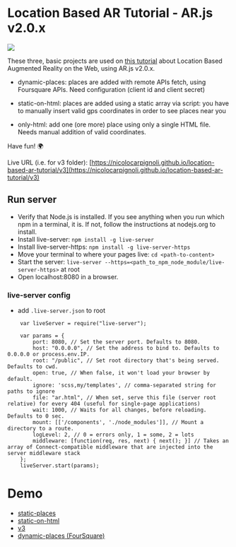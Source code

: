 # Location Based AR Tutorial - AR.js v2.0.x

<img src="https://miro.medium.com/max/2476/1*IymrgzbXR9j7TCqT3GSLNg.png">

These three, basic projects are used on [this tutorial](https://medium.com/chialab-open-source/build-your-location-based-augmented-reality-web-app-c2442e716564) about Location Based Augmented Reality on the Web, using AR.js v2.0.x.

* dynamic-places: places are added with remote APIs fetch, using Foursquare APIs. Need configuration (client id and client secret)

* static-on-html: places are added using a static array via script: you have to manually insert valid gps coordinates in order to see places near you

*  only-html: add one (ore more) place using only a single HTML file. Needs manual addition of valid coordinates.

Have fun! 🌍

Live URL (i.e. for v3 folder): [https://nicolocarpignoli.github.io/location-based-ar-tutorial/v3](https://nicolocarpignoli.github.io/location-based-ar-tutorial/v3)

## Run server

+ Verify that Node.js is installed. If you see anything when you run which npm in a terminal, it is. If not, follow the instructions at nodejs.org to install.
+ Install live-server: `npm install -g live-server`
+ Install live-server-https: `npm install -g live-server-https`
+ Move your terminal to where your pages live: `cd <path-to-content>`
+ Start the server: `live-server --https=<path_to_npm_node_module/live-server-https>` at root
+ Open localhost:8080 in a browser.

### live-server config
+ add `.live-server.json` to root

```
    var liveServer = require("live-server");

    var params = {
        port: 8080, // Set the server port. Defaults to 8080.
        host: "0.0.0.0", // Set the address to bind to. Defaults to 0.0.0.0 or process.env.IP.
        root: "/public", // Set root directory that's being served. Defaults to cwd.
        open: true, // When false, it won't load your browser by default.
        ignore: 'scss,my/templates', // comma-separated string for paths to ignore
        file: "ar.html", // When set, serve this file (server root relative) for every 404 (useful for single-page applications)
        wait: 1000, // Waits for all changes, before reloading. Defaults to 0 sec.
        mount: [['/components', './node_modules']], // Mount a directory to a route.
        logLevel: 2, // 0 = errors only, 1 = some, 2 = lots
        middleware: [function(req, res, next) { next(); }] // Takes an array of Connect-compatible middleware that are injected into the server middleware stack
    };
    liveServer.start(params);
```

# Demo

+ [static-places](https://raywu.github.io/location-based-ar-tutorial/static-places)
+ [static-on-html](https://raywu.github.io/location-based-ar-tutorial/static-on-html)
+ [v3](https://raywu.github.io/location-based-ar-tutorial/v3)
+ [dynamic-places (FourSquare)](https://raywu.github.io/location-based-ar-tutorial/dynamic-places)